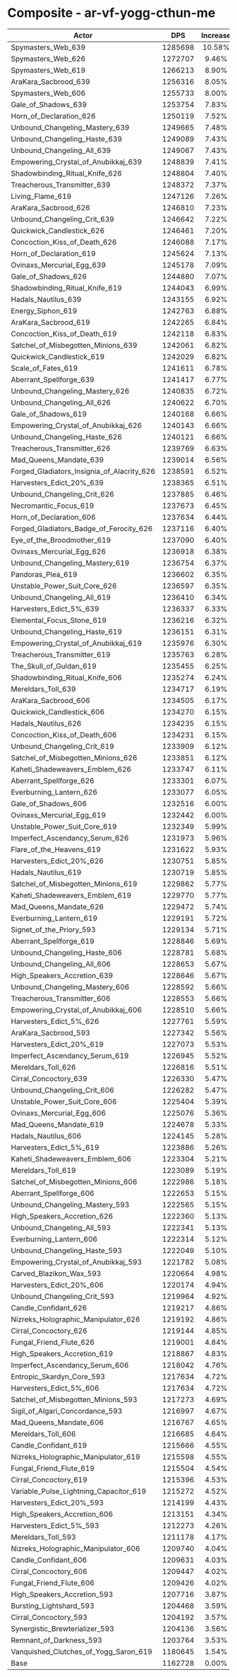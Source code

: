 # Composite - ar-vf-yogg-cthun-me
| Actor | DPS | Increase |
|---|:---:|:---:|
|Spymasters_Web_639|1285698|10.58%|
|Spymasters_Web_626|1272707|9.46%|
|Spymasters_Web_619|1266213|8.90%|
|AraKara_Sacbrood_639|1256316|8.05%|
|Spymasters_Web_606|1255733|8.00%|
|Gale_of_Shadows_639|1253754|7.83%|
|Horn_of_Declaration_626|1250119|7.52%|
|Unbound_Changeling_Mastery_639|1249665|7.48%|
|Unbound_Changeling_Haste_639|1249089|7.43%|
|Unbound_Changeling_All_639|1249067|7.43%|
|Empowering_Crystal_of_Anubikkaj_639|1248839|7.41%|
|Shadowbinding_Ritual_Knife_626|1248804|7.40%|
|Treacherous_Transmitter_639|1248372|7.37%|
|Living_Flame_619|1247126|7.26%|
|AraKara_Sacbrood_626|1246810|7.23%|
|Unbound_Changeling_Crit_639|1246642|7.22%|
|Quickwick_Candlestick_626|1246461|7.20%|
|Concoction_Kiss_of_Death_626|1246088|7.17%|
|Horn_of_Declaration_619|1245624|7.13%|
|Ovinaxs_Mercurial_Egg_639|1245178|7.09%|
|Gale_of_Shadows_626|1244880|7.07%|
|Shadowbinding_Ritual_Knife_619|1244043|6.99%|
|Hadals_Nautilus_639|1243155|6.92%|
|Energy_Siphon_619|1242763|6.88%|
|AraKara_Sacbrood_619|1242265|6.84%|
|Concoction_Kiss_of_Death_619|1242118|6.83%|
|Satchel_of_Misbegotten_Minions_639|1242061|6.82%|
|Quickwick_Candlestick_619|1242029|6.82%|
|Scale_of_Fates_619|1241611|6.78%|
|Aberrant_Spellforge_639|1241417|6.77%|
|Unbound_Changeling_Mastery_626|1240835|6.72%|
|Unbound_Changeling_All_626|1240622|6.70%|
|Gale_of_Shadows_619|1240168|6.66%|
|Empowering_Crystal_of_Anubikkaj_626|1240143|6.66%|
|Unbound_Changeling_Haste_626|1240121|6.66%|
|Treacherous_Transmitter_626|1239769|6.63%|
|Mad_Queens_Mandate_639|1239014|6.56%|
|Forged_Gladiators_Insignia_of_Alacrity_626|1238591|6.52%|
|Harvesters_Edict_20%_639|1238365|6.51%|
|Unbound_Changeling_Crit_626|1237885|6.46%|
|Necromantic_Focus_619|1237673|6.45%|
|Horn_of_Declaration_606|1237634|6.44%|
|Forged_Gladiators_Badge_of_Ferocity_626|1237116|6.40%|
|Eye_of_the_Broodmother_619|1237090|6.40%|
|Ovinaxs_Mercurial_Egg_626|1236918|6.38%|
|Unbound_Changeling_Mastery_619|1236754|6.37%|
|Pandoras_Plea_619|1236602|6.35%|
|Unstable_Power_Suit_Core_626|1236597|6.35%|
|Unbound_Changeling_All_619|1236410|6.34%|
|Harvesters_Edict_5%_639|1236337|6.33%|
|Elemental_Focus_Stone_619|1236216|6.32%|
|Unbound_Changeling_Haste_619|1236151|6.31%|
|Empowering_Crystal_of_Anubikkaj_619|1235976|6.30%|
|Treacherous_Transmitter_619|1235763|6.28%|
|The_Skull_of_Guldan_619|1235455|6.25%|
|Shadowbinding_Ritual_Knife_606|1235274|6.24%|
|Mereldars_Toll_639|1234717|6.19%|
|AraKara_Sacbrood_606|1234505|6.17%|
|Quickwick_Candlestick_606|1234270|6.15%|
|Hadals_Nautilus_626|1234235|6.15%|
|Concoction_Kiss_of_Death_606|1234231|6.15%|
|Unbound_Changeling_Crit_619|1233909|6.12%|
|Satchel_of_Misbegotten_Minions_626|1233851|6.12%|
|Kaheti_Shadeweavers_Emblem_626|1233747|6.11%|
|Aberrant_Spellforge_626|1233301|6.07%|
|Everburning_Lantern_626|1233077|6.05%|
|Gale_of_Shadows_606|1232516|6.00%|
|Ovinaxs_Mercurial_Egg_619|1232442|6.00%|
|Unstable_Power_Suit_Core_619|1232349|5.99%|
|Imperfect_Ascendancy_Serum_626|1231973|5.96%|
|Flare_of_the_Heavens_619|1231622|5.93%|
|Harvesters_Edict_20%_626|1230751|5.85%|
|Hadals_Nautilus_619|1230719|5.85%|
|Satchel_of_Misbegotten_Minions_619|1229862|5.77%|
|Kaheti_Shadeweavers_Emblem_619|1229770|5.77%|
|Mad_Queens_Mandate_626|1229472|5.74%|
|Everburning_Lantern_619|1229191|5.72%|
|Signet_of_the_Priory_593|1229134|5.71%|
|Aberrant_Spellforge_619|1228846|5.69%|
|Unbound_Changeling_Haste_606|1228781|5.68%|
|Unbound_Changeling_All_606|1228653|5.67%|
|High_Speakers_Accretion_639|1228646|5.67%|
|Unbound_Changeling_Mastery_606|1228592|5.66%|
|Treacherous_Transmitter_606|1228553|5.66%|
|Empowering_Crystal_of_Anubikkaj_606|1228510|5.66%|
|Harvesters_Edict_5%_626|1227761|5.59%|
|AraKara_Sacbrood_593|1227342|5.56%|
|Harvesters_Edict_20%_619|1227073|5.53%|
|Imperfect_Ascendancy_Serum_619|1226945|5.52%|
|Mereldars_Toll_626|1226816|5.51%|
|Cirral_Concoctory_639|1226330|5.47%|
|Unbound_Changeling_Crit_606|1226282|5.47%|
|Unstable_Power_Suit_Core_606|1225404|5.39%|
|Ovinaxs_Mercurial_Egg_606|1225076|5.36%|
|Mad_Queens_Mandate_619|1224678|5.33%|
|Hadals_Nautilus_606|1224145|5.28%|
|Harvesters_Edict_5%_619|1223886|5.26%|
|Kaheti_Shadeweavers_Emblem_606|1223304|5.21%|
|Mereldars_Toll_619|1223089|5.19%|
|Satchel_of_Misbegotten_Minions_606|1222986|5.18%|
|Aberrant_Spellforge_606|1222653|5.15%|
|Unbound_Changeling_Mastery_593|1222565|5.15%|
|High_Speakers_Accretion_626|1222360|5.13%|
|Unbound_Changeling_All_593|1222341|5.13%|
|Everburning_Lantern_606|1222314|5.12%|
|Unbound_Changeling_Haste_593|1222049|5.10%|
|Empowering_Crystal_of_Anubikkaj_593|1221782|5.08%|
|Carved_Blazikon_Wax_593|1220664|4.98%|
|Harvesters_Edict_20%_606|1220174|4.94%|
|Unbound_Changeling_Crit_593|1219964|4.92%|
|Candle_Confidant_626|1219217|4.86%|
|Nizreks_Holographic_Manipulator_626|1219192|4.86%|
|Cirral_Concoctory_626|1219144|4.85%|
|Fungal_Friend_Flute_626|1219001|4.84%|
|High_Speakers_Accretion_619|1218867|4.83%|
|Imperfect_Ascendancy_Serum_606|1218042|4.76%|
|Entropic_Skardyn_Core_593|1217634|4.72%|
|Harvesters_Edict_5%_606|1217634|4.72%|
|Satchel_of_Misbegotten_Minions_593|1217273|4.69%|
|Sigil_of_Algari_Concordance_593|1216997|4.67%|
|Mad_Queens_Mandate_606|1216767|4.65%|
|Mereldars_Toll_606|1216685|4.64%|
|Candle_Confidant_619|1215666|4.55%|
|Nizreks_Holographic_Manipulator_619|1215598|4.55%|
|Fungal_Friend_Flute_619|1215504|4.54%|
|Cirral_Concoctory_619|1215396|4.53%|
|Variable_Pulse_Lightning_Capacitor_619|1215272|4.52%|
|Harvesters_Edict_20%_593|1214199|4.43%|
|High_Speakers_Accretion_606|1213151|4.34%|
|Harvesters_Edict_5%_593|1212273|4.26%|
|Mereldars_Toll_593|1211178|4.17%|
|Nizreks_Holographic_Manipulator_606|1209740|4.04%|
|Candle_Confidant_606|1209631|4.03%|
|Cirral_Concoctory_606|1209447|4.02%|
|Fungal_Friend_Flute_606|1209426|4.02%|
|High_Speakers_Accretion_593|1207716|3.87%|
|Bursting_Lightshard_593|1204468|3.59%|
|Cirral_Concoctory_593|1204192|3.57%|
|Synergistic_Brewterializer_593|1204136|3.56%|
|Remnant_of_Darkness_593|1203764|3.53%|
|Vanquished_Clutches_of_Yogg_Saron_619|1180645|1.54%|
|Base|1162728|0.00%|
